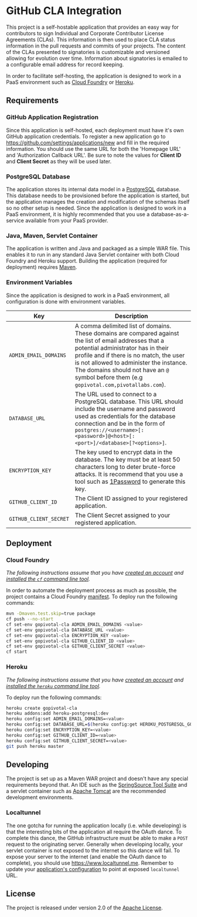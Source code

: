 # GitHub CLA Integration

This project is a self-hostable application that provides an easy way for contributors to sign Individual and Corporate Contributor License Agreements (CLAs).  This information is then used to place CLA status information in the pull requests and commits of your projects.  The content of the CLAs presented to signatories is customizable and versioned allowing for evolution over time.  Information about signatories is emailed to a configurable email address for record keeping.

In order to facilitate self-hosting, the application is designed to work in a PaaS environment such as [Cloud Foundry][] or [Heroku][].


## Requirements

### GitHub Application Registration
Since this application is self-hosted, each deployment must have it's own GitHub application credentials.  To register a new application go to <https://github.com/settings/applications/new> and fill in the required information.  You should use the same URL for both the 'Homepage URL' and 'Authorization Callback URL'.  Be sure to note the values for **Client ID** and **Client Secret** as they will be used later.

### PostgreSQL Database
The application stores its internal data model in a [PostgreSQL][] database.  This database needs to be provisioned before the application is started, but the application manages the creation and modification of the schemas itself so no other setup is needed.  Since the application is designed to work in a PaaS environment, it is highly recommended that you use a database-as-a-service available from your PaaS provider.

### Java, Maven, Servlet Container
The application is written and Java and packaged as a simple WAR file.  This enables it to run in any standard Java Servlet container with both Cloud Foundry and Heroku support.  Building the application (required for deployment) requires [Maven][].

### Environment Variables
Since the application is designed to work in a PaaS environment, all configuration is done with environment variables.

| Key | Description
| --- | -----------
| `ADMIN_EMAIL_DOMAINS` | A comma delimited list of domains.  These domains are compared against the list of email addresses that a potential administrator has in their profile and if there is no match, the user is not allowed to administer the instance.  The domains should not have an `@` symbol before them (e.g `gopivotal.com,pivotallabs.com`).
| `DATABASE_URL` | The URL used to connect to a PostgreSQL database.  This URL should include the username and password used as credentials for the database connection and be in the form of `postgres://<username>[:<password>]@<host>[:<port>]/<database>[?<options>]`.
| `ENCRYPTION_KEY` | The key used to encrypt data in the database.  The key must be at least 50 characters long to deter brute-force attacks.  It is recommend that you use a tool such as [1Password][] to generate this key.
| `GITHUB_CLIENT_ID` | The Client ID assigned to your registered application.
| `GITHUB_CLIENT_SECRET` | The Client Secret assigned to your registered application.


## Deployment

### Cloud Foundry
_The following instructions assume that you have [created an account][cloud-foundry-account] and [installed the `cf` command line tool][]._

In order to automate the deployment process as much as possible, the project contains a Cloud Foundry [manifest][].  To deploy run the following commands:

```bash
mvn -Dmaven.test.skip=true package
cf push --no-start
cf set-env gopivotal-cla ADMIN_EMAIL_DOMAINS <value>
cf set-env gopivotal-cla DATABASE_URL <value>
cf set-env gopivotal-cla ENCRYPTION_KEY <value>
cf set-env gopivotal-cla GITHUB_CLIENT_ID <value>
cf set-env gopivotal-cla GITHUB_CLIENT_SECRET <value>
cf start
```

### Heroku
_The following instructions assume that you have [created an account][heroku-account] and [installed the `heroku` command line tool][]._

To deploy run the following commands:

```bash
heroku create gopivotal-cla
heroku addons:add heroku-postgresql:dev
heroku config:set ADMIN_EMAIL_DOMAINS=<value>
heroku config:set DATABASE_URL=$(heroku config:get HEROKU_POSTGRESQL_GOLD_URL)
heroku config:set ENCRYPTION_KEY=<value>
heroku config:set GITHUB_CLIENT_ID=<value>
heroku config:set GITHUB_CLIENT_SECRET=<value>
git push heroku master
```

## Developing
The project is set up as a Maven WAR project and doesn't have any special requirements beyond that.  An IDE such as the [SpringSource Tool Suite][] and a servlet container such as [Apache Tomcat][] are the recommended development environments.

### Localtunnel
The one gotcha for running the application locally (i.e. while developing) is that the interesting bits of the application all require the OAuth dance.  To complete this dance, the GitHub infrastructure must be able to make a `POST` request to the originating server.  Generally when developing locally, your servlet container is not exposed to the internet so this dance will fail.  To expose your server to the internet (and enable the OAuth dance to complete), you should use <https://www.localtunnel.me>.  Remember to update your [application's configuration](#github-application-registration) to point at exposed `localtunnel` URL.


## License
The project is released under version 2.0 of the [Apache License][].


[1Password]: https://agilebits.com/onepassword
[Apache License]: http://www.apache.org/licenses/LICENSE-2.0
[applications]: https://github.com/settings/applications
[Cloud Foundry]: https://run.pivotal.io
[cloud-foundry-account]: https://docs.cloudfoundry.com/docs/dotcom/getting-started.html#signup
[installed the `cf` command line tool]: https://docs.cloudfoundry.com/docs/dotcom/getting-started.html#install-cf
[installed the `heroku` command line tool]: https://devcenter.heroku.com/articles/quickstart#step-2-install-the-heroku-toolbelt
[Heroku]: https://www.heroku.com
[heroku-account]: https://id.heroku.com/signup
[manifest]: manifest.yml
[Maven]: https://maven.apache.org
[new-application]: https://github.com/settings/applications/new
[PostgreSQL]: https://www.postgresql.org
[SpringSource Tool Suite]: https://www.springsource.org/sts
[Apache Tomcat]: https://tomcat.apache.org
